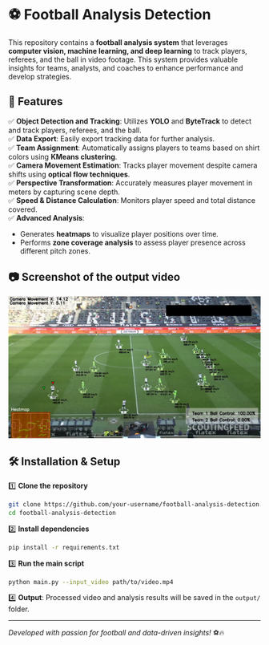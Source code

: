 # ⚽ Football Analysis Detection

This repository contains a **football analysis system** that leverages **computer vision, machine learning, and deep learning** to track players, referees, and the ball in video footage. This system provides valuable insights for teams, analysts, and coaches to enhance performance and develop strategies.

## 🚀 Features
✅ **Object Detection and Tracking**: Utilizes **YOLO** and **ByteTrack** to detect and track players, referees, and the ball.  
✅ **Data Export**: Easily export tracking data for further analysis.  
✅ **Team Assignment**: Automatically assigns players to teams based on shirt colors using **KMeans clustering**.  
✅ **Camera Movement Estimation**: Tracks player movement despite camera shifts using **optical flow techniques**.  
✅ **Perspective Transformation**: Accurately measures player movement in meters by capturing scene depth.  
✅ **Speed & Distance Calculation**: Monitors player speed and total distance covered.  
✅ **Advanced Analysis**:  
   - Generates **heatmaps** to visualize player positions over time.  
   - Performs **zone coverage analysis** to assess player presence across different pitch zones.  

## 📷 Screenshot of the output video
![Football Analysis Detection Output](output.png)  

## 🛠 Installation & Setup

1️⃣ **Clone the repository**  
   ```bash
   git clone https://github.com/your-username/football-analysis-detection.git
   cd football-analysis-detection
   ```
2️⃣ **Install dependencies**  
   ```bash
   pip install -r requirements.txt
   ```
3️⃣ **Run the main script**  
   ```bash
   python main.py --input_video path/to/video.mp4
   ```
4️⃣ **Output**: Processed video and analysis results will be saved in the `output/` folder.

---
*Developed with passion for football and data-driven insights!* ⚽🔥

